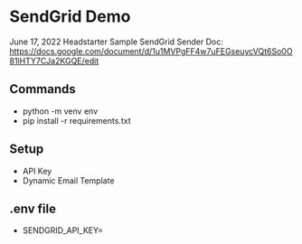 # SendGrid Demo

June 17, 2022
Headstarter Sample SendGrid Sender
Doc: https://docs.google.com/document/d/1u1MVPgFF4w7uFEGseuycVQt6So0O81lHTY7CJa2KGQE/edit

## Commands

* python -m venv env
* pip install -r requirements.txt

## Setup

* API Key
* Dynamic Email Template

## .env file

* SENDGRID_API_KEY=

